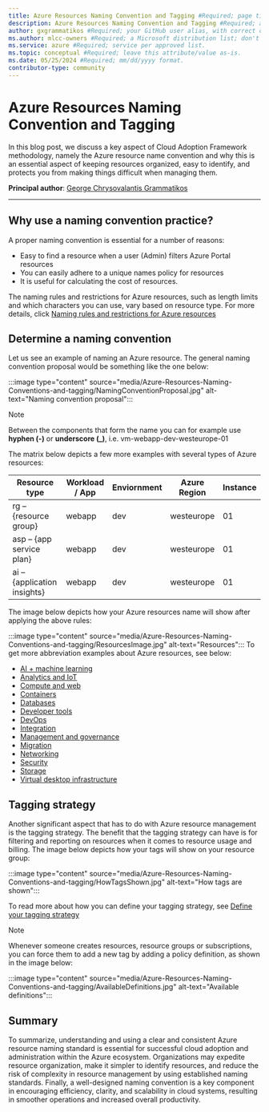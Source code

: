 ```yaml
---
title: Azure Resources Naming Convention and Tagging #Required; page title displayed in search results. Don't enclose in quotation marks. 
description: Azure Resources Naming Convention and Tagging #Required; article description that's displayed in search results. Don't enclose in quotation marks. Do end with a period.
author: gxgrammatikos #Required; your GitHub user alias, with correct capitalization.
ms.author: mlcc-owners #Required; a Microsoft distribution list; don't change. 
ms.service: azure #Required; service per approved list.
ms.topic: conceptual #Required; leave this attribute/value as-is.
ms.date: 05/25/2024 #Required; mm/dd/yyyy format.
contributor-type: community
---
```


# Azure Resources Naming Convention and Tagging

In this blog post, we discuss a key aspect of Cloud Adoption Framework methodology, namely the Azure resource name convention and why this is an essential aspect of keeping resources organized, easy to identify, and protects you from making things difficult when managing them.

**Principal author**: [George Chrysovalantis Grammatikos](/users/georgechrysovalantisgrammatikos-8518/) 

---

## Why use a naming convention practice?

A proper naming convention is essential for a number of reasons:

- Easy to find a resource when a user (Admin) filters Azure Portal resources
- You can easily adhere to a unique names policy for resources
- It is useful for calculating the cost of resources.

The naming rules and restrictions for Azure resources, such as length limits and which characters you can use, vary based on resource type. For more details, click [Naming rules and restrictions for Azure resources](/azure/azure-resource-manager/management/resource-name-rules)

## Determine a naming convention

Let us see an example of naming an Azure resource. The general naming convention proposal would be something like the one below:

:::image type="content" source="media/Azure-Resources-Naming-Conventions-and-tagging/NamingConventionProposal.jpg" alt-text="Naming convention proposal":::

> [!NOTE]
> Βetween the components that form the name you can for example use **hyphen (-)** or **underscore (_)**, i.e. vm-webapp-dev-westeurope-01

The matrix below depicts a few more examples with several types of Azure resources:

| **Resource type**           | **Workload / App** | **Enviornment**  | **Azure Region** | **Instance**  |
|---------------------------- |------------------- |------------------|------------------|---------------|
| rg – {resource group}       | webapp             | dev              | westeurope       |  01           |
| asp – {app service plan}    | webapp             | dev              | westeurope       |  01           |
| ai – {application insights} | webapp             | dev              | westeurope       |  01           |

The image below depicts how your Azure resources name will show after applying the above rules:

:::image type="content" source="media/Azure-Resources-Naming-Conventions-and-tagging/ResourcesImage.jpg" alt-text="Resources":::
To get more abbreviation examples about Azure resources, see below:

* [AI + machine learning](/azure/cloud-adoption-framework/ready/azure-best-practices/resource-abbreviations)
* [Analytics and IoT](/azure/cloud-adoption-framework/ready/azure-best-practices/resource-abbreviations)
* [Compute and web](/azure/cloud-adoption-framework/ready/azure-best-practices/resource-abbreviations)
* [Containers](/azure/cloud-adoption-framework/ready/azure-best-practices/resource-abbreviations)
* [Databases](/azure/cloud-adoption-framework/ready/azure-best-practices/resource-abbreviations)
* [Developer tools](/azure/cloud-adoption-framework/ready/azure-best-practices/resource-abbreviations)
* [DevOps](/azure/cloud-adoption-framework/ready/azure-best-practices/resource-abbreviations)
* [Integration](/azure/cloud-adoption-framework/ready/azure-best-practices/resource-abbreviations)
* [Management and governance](/azure/cloud-adoption-framework/ready/azure-best-practices/resource-abbreviations)
* [Migration](/azure/cloud-adoption-framework/ready/azure-best-practices/resource-abbreviations)
* [Networking](/azure/cloud-adoption-framework/ready/azure-best-practices/resource-abbreviations)
* [Security](/azure/cloud-adoption-framework/ready/azure-best-practices/resource-abbreviations)
* [Storage](/azure/cloud-adoption-framework/ready/azure-best-practices/resource-abbreviations)
* [Virtual desktop infrastructure](/azure/cloud-adoption-framework/ready/azure-best-practices/resource-abbreviations)

## Tagging strategy

Another significant aspect that has to do with Azure resource management is the tagging strategy.
The benefit that the tagging strategy can have is for filtering and reporting on resources when it comes to resource usage and billing.
The image below depicts how your tags will show on your resource group:

:::image type="content" source="media/Azure-Resources-Naming-Conventions-and-tagging/HowTagsShown.jpg" alt-text="How tags are shown":::

To read more about how you can define your tagging strategy, see [Define your tagging strategy](/azure/cloud-adoption-framework/ready/azure-best-practices/resource-tagging)

> [!NOTE]
>Whenever someone creates resources, resource groups or subscriptions, you can force them to add a new tag by adding a policy definition, as shown in the image below:
>
> :::image type="content" source="media/Azure-Resources-Naming-Conventions-and-tagging/AvailableDefinitions.jpg" alt-text="Available definitions":::

## Summary

To summarize, understanding and using a clear and consistent Azure resource naming standard is essential for successful cloud adoption and administration within the Azure ecosystem. Organizations may expedite resource organization, make it simpler to identify resources, and reduce the risk of complexity in resource management by using established naming standards. Finally, a well-designed naming convention is a key component in encouraging efficiency, clarity, and scalability in cloud systems, resulting in smoother operations and increased overall productivity.
